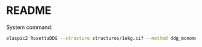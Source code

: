 # README

System command:

```bash
elaspic2 RosettaDDG --structure structures/1ekg.cif --method ddg_monomer --weights talaris2014 - analyze --mutation A-D15G
```
